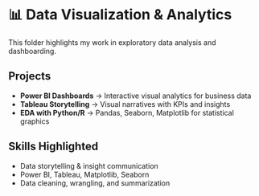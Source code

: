 # 📊 Data Visualization & Analytics

This folder highlights my work in exploratory data analysis and dashboarding.

## Projects
- **Power BI Dashboards** → Interactive visual analytics for business data  
- **Tableau Storytelling** → Visual narratives with KPIs and insights  
- **EDA with Python/R** → Pandas, Seaborn, Matplotlib for statistical graphics  

## Skills Highlighted
- Data storytelling & insight communication  
- Power BI, Tableau, Matplotlib, Seaborn  
- Data cleaning, wrangling, and summarization
